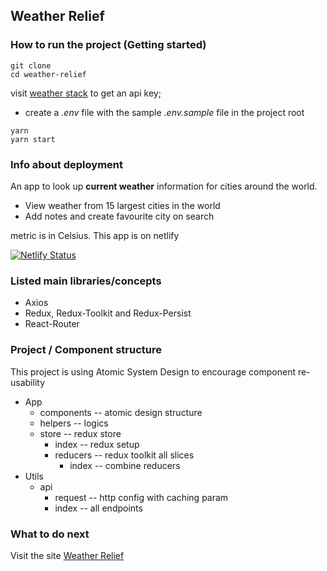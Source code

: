 ## Weather Relief

### How to run the project (Getting started)
```shell
git clone
cd weather-relief
```
visit [weather stack](https://weatherstack.com/) to get an api key;
- create a _.env_ file with the sample _.env.sample_ file in the project root
```shell
yarn
yarn start
```
### Info about deployment
An app to look up **current weather** information for cities around the world.
- View weather from 15 largest cities in the world
- Add notes and create favourite city on search

metric is in Celsius.
This app is on netlify

[![Netlify Status](https://api.netlify.com/api/v1/badges/4df8a234-7901-40ab-a733-68f3eeb2b112/deploy-status)](https://app.netlify.com/sites/weather-relief/deploys)


### Listed main libraries/concepts
- Axios
- Redux, Redux-Toolkit and Redux-Persist
- React-Router

### Project / Component structure
This project is using Atomic System Design to encourage component re-usability

- App
  - components -- atomic design structure
  - helpers -- logics
  - store -- redux store
    - index -- redux setup
    - reducers -- redux toolkit
      all slices
      - index -- combine reducers
- Utils
  - api
    - request -- http config with caching param
    - index -- all endpoints

### What to do next
Visit the site [Weather Relief](https://weather-relief.netlify.app/)

